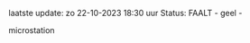 laatste update: 
zo 22-10-2023 18:30   uur 
Status: FAALT - geel - 
<div class="service Y">microstation</div>